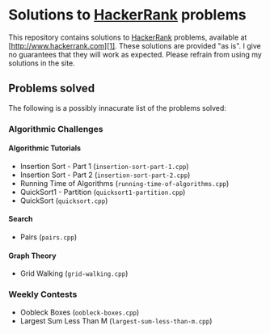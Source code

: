 # Solutions to [HackerRank][1] problems

This repository contains solutions to [HackerRank][1] problems, available at
[http://www.hackerrank.com][1]. These solutions are provided "as is". I give no
guarantees that they will work as expected. Please refrain from using my
solutions in the site.

## Problems solved

The following is a possibly innacurate list of the problems solved:

### Algorithmic Challenges

#### Algorithmic Tutorials

* Insertion Sort - Part 1 (`insertion-sort-part-1.cpp`)
* Insertion Sort - Part 2 (`insertion-sort-part-2.cpp`)
* Running Time of Algorithms (`running-time-of-algorithms.cpp`)
* QuickSort1 - Partition (`quicksort1-partition.cpp`)
* QuickSort (`quicksort.cpp`)

#### Search

* Pairs (`pairs.cpp`)

#### Graph Theory

* Grid Walking (`grid-walking.cpp`)

### Weekly Contests

* Oobleck Boxes (`oobleck-boxes.cpp`)
* Largest Sum Less Than M (`largest-sum-less-than-m.cpp`)

[1]: http://www.hackerrank.com
